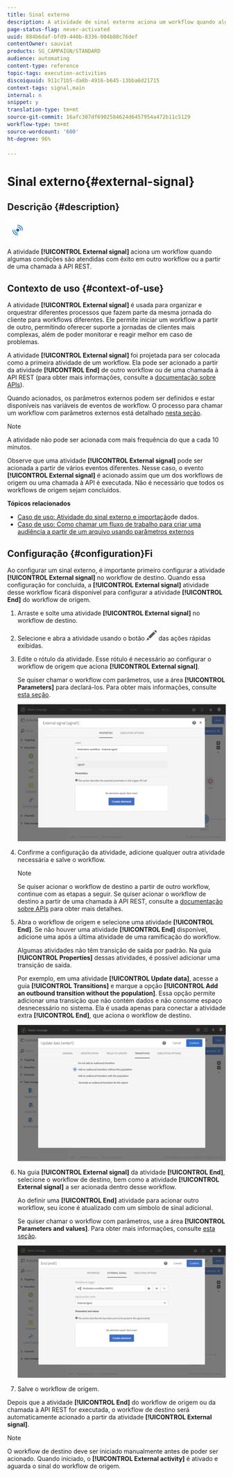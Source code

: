 ```yaml
---
title: Sinal externo
description: A atividade de sinal externo aciona um workflow quando algumas condições são atendidas com êxito em outro workflow.
page-status-flag: never-activated
uuid: 884b6daf-bfd9-440b-8336-004b80c76def
contentOwner: sauviat
products: SG_CAMPAIGN/STANDARD
audience: automating
content-type: reference
topic-tags: execution-activities
discoiquuid: 911c71b5-da8b-4916-b645-13bba6d21715
context-tags: signal,main
internal: n
snippet: y
translation-type: tm+mt
source-git-commit: 16afc307df6902584624d6457954a472b11c5129
workflow-type: tm+mt
source-wordcount: '600'
ht-degree: 96%

---
```



# Sinal externo{#external-signal}

## Descrição {#description}

![](assets/signal.png)

A atividade **[!UICONTROL External signal]** aciona um workflow quando algumas condições são atendidas com êxito em outro workflow ou a partir de uma chamada à API REST.

## Contexto de uso {#context-of-use}

A atividade **[!UICONTROL External signal]** é usada para organizar e orquestrar diferentes processos que fazem parte da mesma jornada do cliente para workflows diferentes. Ele permite iniciar um workflow a partir de outro, permitindo oferecer suporte a jornadas de clientes mais complexas, além de poder monitorar e reagir melhor em caso de problemas.

A atividade **[!UICONTROL External signal]** foi projetada para ser colocada como a primeira atividade de um workflow. Ela pode ser acionado a partir da atividade **[!UICONTROL End]** de outro workflow ou de uma chamada à API REST (para obter mais informações, consulte a [documentação sobre APIs](../../api/using/triggering-a-signal-activity.md)).

Quando acionados, os parâmetros externos podem ser definidos e estar disponíveis nas variáveis de eventos de workflow. O processo para chamar um workflow com parâmetros externos está detalhado [nesta seção](../../automating/using/calling-a-workflow-with-external-parameters.md).

>[!NOTE]
>
>A atividade não pode ser acionada com mais frequência do que a cada 10 minutos.

Observe que uma atividade **[!UICONTROL External signal]** pode ser acionada a partir de vários eventos diferentes. Nesse caso, o evento **[!UICONTROL External signal]** é acionado assim que um dos workflows de origem ou uma chamada à API é executada. Não é necessário que todos os workflows de origem sejam concluídos.

**Tópicos relacionados**

* [Caso de uso: Atividade do sinal externo e importação](../../automating/using/external-signal-data-import.md)de dados.
* [Caso de uso: Como chamar um fluxo de trabalho para criar uma audiência a partir de um arquivo usando parâmetros externos](../../automating/using/calling-a-workflow-with-external-parameters.md#use-case)

## Configuração {#configuration}Fi

Ao configurar um sinal externo, é importante primeiro configurar a atividade **[!UICONTROL External signal]** no workflow de destino. Quando essa configuração for concluída, a **[!UICONTROL External signal]** atividade desse workflow ficará disponível para configurar a atividade **[!UICONTROL End]** do workflow de origem.

1. Arraste e solte uma atividade **[!UICONTROL External signal]** no workflow de destino.
1. Selecione e abra a atividade usando o botão ![](assets/edit_darkgrey-24px.png) das ações rápidas exibidas.
1. Edite o rótulo da atividade. Esse rótulo é necessário ao configurar o workflow de origem que aciona **[!UICONTROL External signal]**.

   Se quiser chamar o workflow com parâmetros, use a área **[!UICONTROL Parameters]** para declará-los. Para obter mais informações, consulte [esta seção](../../automating/using/calling-a-workflow-with-external-parameters.md#declaring-the-parameters-in-the-external-signal-activity).

   ![](assets/external_signal_configuration.png)

1. Confirme a configuração da atividade, adicione qualquer outra atividade necessária e salve o workflow.

   >[!NOTE]
   >
   >Se quiser acionar o workflow de destino a partir de outro workflow, continue com as etapas a seguir. Se quiser acionar o workflow de destino a partir de uma chamada à API REST, consulte a [documentação sobre APIs](../../api/using/triggering-a-signal-activity.md) para obter mais detalhes.

1. Abra o workflow de origem e selecione uma atividade **[!UICONTROL End]**. Se não houver uma atividade **[!UICONTROL End]** disponível, adicione uma após a última atividade de uma ramificação do workflow.

   Algumas atividades não têm transição de saída por padrão. Na guia **[!UICONTROL Properties]** dessas atividades, é possível adicionar uma transição de saída.

   Por exemplo, em uma atividade **[!UICONTROL Update data]**, acesse a guia **[!UICONTROL Transitions]** e marque a opção **[!UICONTROL Add an outbound transition without the population]**. Essa opção permite adicionar uma transição que não contém dados e não consome espaço desnecessário no sistema. Ela é usada apenas para conectar a atividade extra **[!UICONTROL End]**, que aciona o workflow de destino.

   ![](assets/external_signal_empty_transition.png)

1. Na guia **[!UICONTROL External signal]** da atividade **[!UICONTROL End]**, selecione o workflow de destino, bem como a atividade **[!UICONTROL External signal]** a ser acionada dentro desse workflow.

   Ao definir uma **[!UICONTROL End]** atividade para acionar outro workflow, seu ícone é atualizado com um símbolo de sinal adicional.

   Se quiser chamar o workflow com parâmetros, use a área **[!UICONTROL Parameters and values]**. Para obter mais informações, consulte [esta seção](../../automating/using/calling-a-workflow-with-external-parameters.md#defining-the-parameters-when-calling-the-workflow).

   ![](assets/external_signal_end.png)

1. Salve o workflow de origem.

Depois que a atividade **[!UICONTROL End]** do workflow de origem ou da chamada à API REST for executada, o workflow de destino será automaticamente acionado a partir da atividade **[!UICONTROL External signal]**.

>[!NOTE]
>
>O workflow de destino deve ser iniciado manualmente antes de poder ser acionado. Quando iniciado, o **[!UICONTROL External activity]** é ativado e aguarda o sinal do workflow de origem.
